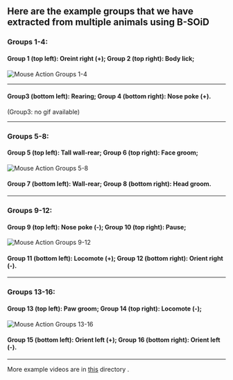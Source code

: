 
## Here are the example groups that we have extracted from multiple animals using B-SOiD

### Groups 1-4:
#### Group 1 (top left): Oreint right (+); Group 2 (top right): Body lick; 

![Mouse Action Groups 1-4](../examples/group1_4.gif)

---

#### Group3 (bottom left): Rearing; Group 4 (bottom right): Nose poke (+).

(Group3: no gif available)

---

### Groups 5-8:
#### Group 5 (top left): Tall wall-rear; Group 6 (top right): Face groom; 
![Mouse Action Groups 5-8](../examples/group5_8.gif)
#### Group 7 (bottom left): Wall-rear; Group 8 (bottom right): Head groom.

---

### Groups 9-12:
#### Group 9 (top left): Nose poke (-); Group 10 (top right): Pause; 
![Mouse Action Groups 9-12](../examples/group9_12.gif)
#### Group 11 (bottom left): Locomote (+); Group 12 (bottom right): Orient right (-).

---

### Groups 13-16:
#### Group 13 (top left): Paw groom; Group 14 (top right): Locomote (-); 
![Mouse Action Groups 13-16](../examples/group13_16.gif)
#### Group 15 (bottom left): Orient left (+); Group 16 (bottom right): Orient left (-).

---

More example videos are in [this](../examples) directory .
